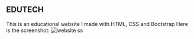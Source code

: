 ## EDUTECH
This is an educational website I made with HTML, CSS and Bootstrap
Here is the screenshot: 
![website ss](https://user-images.githubusercontent.com/55777560/104807797-be8f2680-5807-11eb-9683-7eff9663b055.png)

